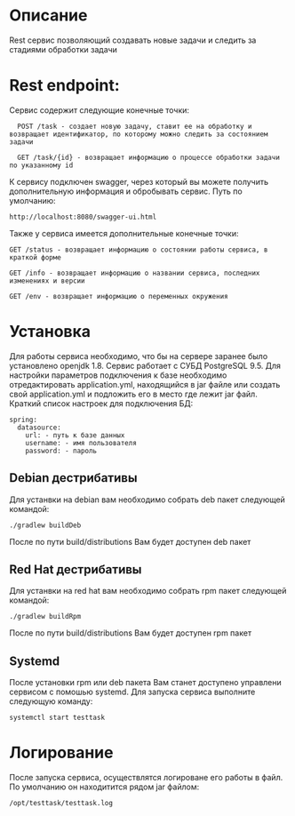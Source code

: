 # Описание
Rest сервис позволяющий создавать новые задачи и следить за стадиями обработки задачи

# Rest endpoint:
Сервис содержит следующие конечные точки:
```
  POST /task - создает новую задачу, ставит ее на обработку и возвращает идентификатор, по которому можно следить за состоянием задачи
```
```
  GET /task/{id} - возвращает информацию о процессе обработки задачи по указанному id
```
К сервису подключен swagger, через который вы можете получить дополнительную информация и обробывать сервис.
Путь по умолчанию:
```
http://localhost:8080/swagger-ui.html
```
Также у сервиса имеется дополнительные конечные точки:
```
GET /status - возвращает информацию о состоянии работы сервиса, в краткой форме
```
```
GET /info - возвращает информацию о названии сервиса, последних изменениях и версии
```
```
GET /env - возвращает информацию о переменных окружения
```

# Установка
Для работы сервиса необходимо, что бы на сервере заранее было установлено openjdk 1.8.
Cервис работает с СУБД PostgreSQL 9.5. Для настройки параметров подключения к базе необходимо отредактировать application.yml, 
находящийся в jar файле или создать свой application.yml и подложить его в место где лежит jar файл.
Краткий список настроек для подключения БД:
```
spring:
  datasource:
    url: - путь к базе данных
    username: - имя пользователя
    password: - пароль
```

## Debian дестрибативы
Для устанвки на debian вам необходимо собрать deb пакет следующей командой:
```
./gradlew buildDeb
```
После по пути build/distributions Вам будет доступен deb пакет

## Red Hat дестрибативы
Для устанвки на red hat вам необходимо собрать rpm пакет следующей командой:
```
./gradlew buildRpm
```
После по пути build/distributions Вам будет доступен rpm пакет

## Systemd
После установки rpm или deb пакета Вам станет доступено управлени сервисом
с помошью systemd.
Для запуска сервиса выполните следующую команду:
```
systemctl start testtask
```

# Логирование
После запуска сервиса, осуществлятся логироване его работы в файл.
По умолчанию он находитится рядом jar файлом:
```
/opt/testtask/testtask.log
```